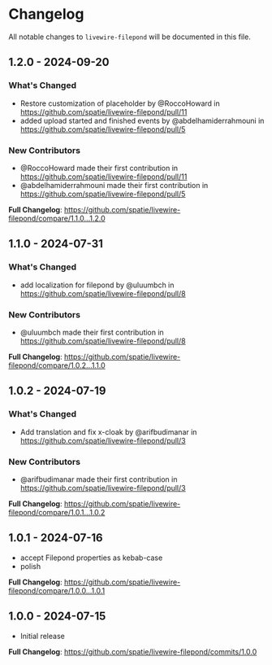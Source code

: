 # Changelog

All notable changes to `livewire-filepond` will be documented in this file.

## 1.2.0 - 2024-09-20

### What's Changed

* Restore customization of placeholder by @RoccoHoward in https://github.com/spatie/livewire-filepond/pull/11
* added upload started and finished events by @abdelhamiderrahmouni in https://github.com/spatie/livewire-filepond/pull/5

### New Contributors

* @RoccoHoward made their first contribution in https://github.com/spatie/livewire-filepond/pull/11
* @abdelhamiderrahmouni made their first contribution in https://github.com/spatie/livewire-filepond/pull/5

**Full Changelog**: https://github.com/spatie/livewire-filepond/compare/1.1.0...1.2.0

## 1.1.0 - 2024-07-31

### What's Changed

* add localization for filepond by @uluumbch in https://github.com/spatie/livewire-filepond/pull/8

### New Contributors

* @uluumbch made their first contribution in https://github.com/spatie/livewire-filepond/pull/8

**Full Changelog**: https://github.com/spatie/livewire-filepond/compare/1.0.2...1.1.0

## 1.0.2 - 2024-07-19

### What's Changed

* Add translation and fix x-cloak by @arifbudimanar in https://github.com/spatie/livewire-filepond/pull/3

### New Contributors

* @arifbudimanar made their first contribution in https://github.com/spatie/livewire-filepond/pull/3

**Full Changelog**: https://github.com/spatie/livewire-filepond/compare/1.0.1...1.0.2

## 1.0.1 - 2024-07-16

- accept Filepond properties as kebab-case
- polish

**Full Changelog**: https://github.com/spatie/livewire-filepond/compare/1.0.0...1.0.1

## 1.0.0 - 2024-07-15

- Initial release

**Full Changelog**: https://github.com/spatie/livewire-filepond/commits/1.0.0

